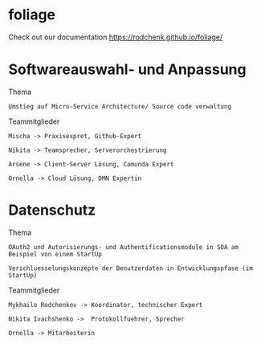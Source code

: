 # foliage
Check out our documentation
https://rodchenk.github.io/foliage/

# Softwareauswahl- und Anpassung

Thema

	Umstieg auf Micro-Service Architecture/ Source code verwaltung

Teammitglieder

	Mischa -> Praxisexpret, Github-Expert
	
	Nikita -> Teamsprecher, Serverorchestrierung
	
	Arsene -> Client-Server Lösung, Camunda Expert
	
	Ornella -> Cloud Lösung, DMN Expertin


# Datenschutz

Thema

	OAuth2 und Autorisierungs- und Authentificationsmodule in SOA am Beispiel von einem StartUp
	
	Verschluesselungskonzepte der Benutzerdaten in Entwicklungspfase (im StartUp)

Teammitglieder

	Mykhailo Rodchenkov -> Koordinator, technischer Expert
	
	Nikita Ivachshenko ->  Protokollfuehrer, Sprecher
	
	Ornella -> Mitarbeiterin

